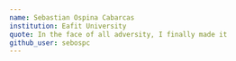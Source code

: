 ```yaml
---
name: Sebastian Ospina Cabarcas
institution: Eafit University
quote: In the face of all adversity, I finally made it
github_user: sebospc
---
```


